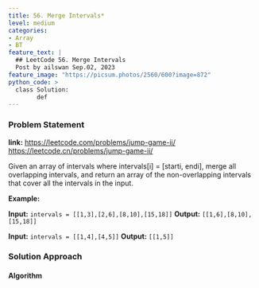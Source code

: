 ```yaml
---
title: 56. Merge Intervals*
level: medium
categories:
- Array
- BT
feature_text: |
  ## LeetCode 56. Merge Intervals
  Post by ailswan Sep.02, 2023
feature_image: "https://picsum.photos/2560/600?image=872"
python_code: >
  class Solution:
        def
---
```


### Problem Statement
**link:**
https://leetcode.com/problems/jump-game-ii/
https://leetcode.cn/problems/jump-game-ii/

Given an array of intervals where intervals[i] = [starti, endi], merge all overlapping intervals, and return an array of the non-overlapping intervals that cover all the intervals in the input.

**Example:**

**Input:** `intervals = [[1,3],[2,6],[8,10],[15,18]]`
**Output:** `[[1,6],[8,10],[15,18]]`

**Input:** `intervals = [[1,4],[4,5]]`
**Output:** `[[1,5]]`

### Solution Approach

 

#### Algorithm

 
